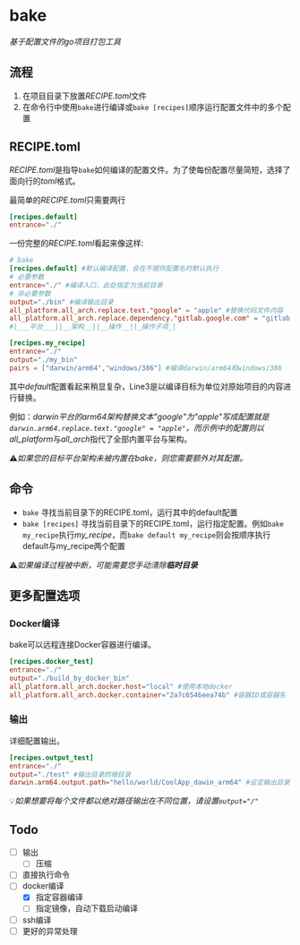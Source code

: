 # bake
_基于配置文件的go项目打包工具_

## 流程
1. 在项目目录下放置*RECIPE.toml*文件
2. 在命令行中使用`bake`进行编译或`bake [recipes]`顺序运行配置文件中的多个配置

## RECIPE.toml

*RECIPE.toml*是指导`bake`如何编译的配置文件。为了使每份配置尽量简短，选择了面向行的*toml*格式。

最简单的*RECIPE.toml*只需要两行

```toml
[recipes.default]
entrance="./"
```

一份完整的*RECIPE.toml*看起来像这样:

```toml
# bake
[recipes.default] #默认编译配置，会在不提供配置名时默认执行
# 必要参数
entrance="./" #编译入口，此处指定为当前目录
# 非必要参数
output="./bin" #编译输出目录
all_platform.all_arch.replace.text."google" = "apple" #替换代码文件内容
all_platform.all_arch.replace.dependency."gitlab.google.com" = "gitlab.apple.com" #替换依赖名
#|___平台___||__架构__||__操作__||_操作子项_|

[recipes.my_recipe]
entrance="./"
output="./my_bin"
pairs = ["darwin/arm64","windows/386"] #编译darwin/arm64和windows/386
```

其中*default*配置看起来稍显复杂，Line3是以编译目标为单位对原始项目的内容进行替换。

例如：*darwin平台的arm64架构替换文本"google"为"apple"*写成配置就是`darwin.arm64.replace.text."google" = "apple"`，而示例中的配置则以*all_platform*与*all_arch*指代了全部内置平台与架构。

⚠️*如果您的目标平台架构未被内置在bake，则您需要额外对其配置。*

## 命令

- `bake` 寻找当前目录下的RECIPE.toml，运行其中的default配置
- `bake [recipes]` 寻找当前目录下的RECIPE.toml，运行指定配置。例如`bake my_recipe`执行*my_recipe*，而`bake default my_recipe`则会按顺序执行default与my_recipe两个配置

⚠️*如果编译过程被中断，可能需要您手动清除**临时目录***

## 更多配置选项

### Docker编译

bake可以远程连接Docker容器进行编译。

```toml
[recipes.docker_test]
entrance="./"
output="./build_by_docker_bin"
all_platform.all_arch.docker.host="local" #使用本地docker
all_platform.all_arch.docker.container="2a7c6546eea74b" #容器ID或容器名
```

### 输出

详细配置输出。

```toml
[recipes.output_test]
entrance="./"
output="./test" #输出目录的根目录
darwin.arm64.output.path="hello/world/CoolApp_dawin_arm64" #设定输出目录下的相对路径
```

💡*如果想要将每个文件都以绝对路径输出在不同位置，请设置`output="/"`*

## Todo

- [ ] 输出
  - [ ] 压缩
- [ ] 直接执行命令
- [ ] docker编译
  - [x] 指定容器编译
  - [ ] 指定镜像，自动下载启动编译
- [ ] ssh编译
- [ ] 更好的异常处理
